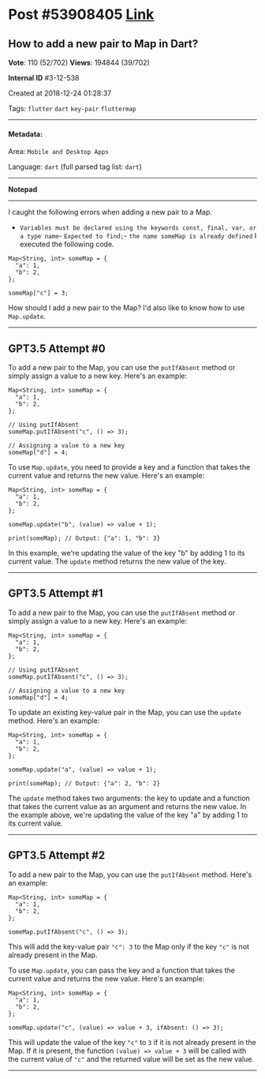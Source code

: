 
# Post \#53908405 [Link](https://stackoverflow.com/questions/53908405/)

## How to add a new pair to Map in Dart?

**Vote**: 110 (52/702) **Views**: 194844 (39/702) 

**Internal ID** \#3-12-538

Created at 2018-12-24 01:28:37

Tags: `flutter` `dart` `key-pair` `fluttermap`

----------

#### Metadata:

Area: `Mobile and Desktop Apps`

Language: `dart` (full parsed tag list: `dart`)

----------

**Notepad**


----------

I caught the following errors when adding a new pair to a Map.
- `Variables must be declared using the keywords const, final, var, or a type name`- `Expected to find;`- `the name someMap is already defined`
I executed the following code.
```
Map<String, int> someMap = {
  "a": 1,
  "b": 2,
};

someMap["c"] = 3;
```

How should I add a new pair to the Map?
I'd also like to know how to use `Map.update`.


----------
        
## GPT3.5 Attempt \#0

To add a new pair to the Map, you can use the `putIfAbsent` method or simply assign a value to a new key. Here's an example:

```
Map<String, int> someMap = {
  "a": 1,
  "b": 2,
};

// Using putIfAbsent
someMap.putIfAbsent("c", () => 3);

// Assigning a value to a new key
someMap["d"] = 4;
```

To use `Map.update`, you need to provide a key and a function that takes the current value and returns the new value. Here's an example:

```
Map<String, int> someMap = {
  "a": 1,
  "b": 2,
};

someMap.update("b", (value) => value + 1);

print(someMap); // Output: {"a": 1, "b": 3}
```

In this example, we're updating the value of the key "b" by adding 1 to its current value. The `update` method returns the new value of the key.

--------

## GPT3.5 Attempt \#1

To add a new pair to the Map, you can use the `putIfAbsent` method or simply assign a value to a new key. Here's an example:

```
Map<String, int> someMap = {
  "a": 1,
  "b": 2,
};

// Using putIfAbsent
someMap.putIfAbsent("c", () => 3);

// Assigning a value to a new key
someMap["d"] = 4;
```

To update an existing key-value pair in the Map, you can use the `update` method. Here's an example:

```
Map<String, int> someMap = {
  "a": 1,
  "b": 2,
};

someMap.update("a", (value) => value + 1);

print(someMap); // Output: {"a": 2, "b": 2}
```

The `update` method takes two arguments: the key to update and a function that takes the current value as an argument and returns the new value. In the example above, we're updating the value of the key "a" by adding 1 to its current value.

--------

## GPT3.5 Attempt \#2

To add a new pair to the Map, you can use the `putIfAbsent` method. Here's an example:

```
Map<String, int> someMap = {
  "a": 1,
  "b": 2,
};

someMap.putIfAbsent("c", () => 3);
```

This will add the key-value pair `"c": 3` to the Map only if the key `"c"` is not already present in the Map.

To use `Map.update`, you can pass the key and a function that takes the current value and returns the new value. Here's an example:

```
Map<String, int> someMap = {
  "a": 1,
  "b": 2,
};

someMap.update("c", (value) => value + 3, ifAbsent: () => 3);
```

This will update the value of the key `"c"` to `3` if it is not already present in the Map. If it is present, the function `(value) => value + 3` will be called with the current value of `"c"` and the returned value will be set as the new value.

--------
